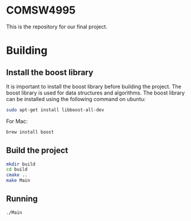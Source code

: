 # COMSW4995

This is the repository for our final project.

# Building

## Install the boost library

It is important to install the boost library before building the project. The boost library is used for data structures and algorithms. The boost library can be installed using the following command on ubuntu:

```bash
sudo apt-get install libboost-all-dev
```

For Mac:

```bash
brew install boost
```

## Build the project

```bash
mkdir build
cd build
cmake ..
make Main
```

## Running

```bash
./Main
```
